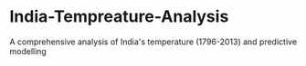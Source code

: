 # India-Tempreature-Analysis
A comprehensive analysis of India's temperature (1796-2013) and predictive modelling
